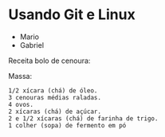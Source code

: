 # Usando Git e Linux
- Mario
- Gabriel

Receita bolo de cenoura:

Massa:

    1/2 xícara (chá) de óleo.
    3 cenouras médias raladas.
    4 ovos.
    2 xícaras (chá) de açúcar.
    2 e 1/2 xícaras (chá) de farinha de trigo.
    1 colher (sopa) de fermento em pó
